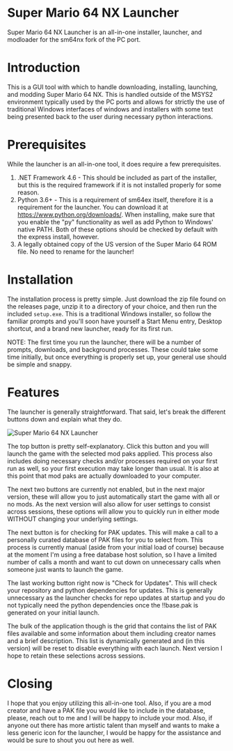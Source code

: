 # Super Mario 64 NX Launcher
Super Mario 64 NX Launcher is an all-in-one installer, launcher, and modloader for the sm64nx fork of the PC port.
# Introduction
This is a GUI tool with which to handle downloading, installing, launching, and modding Super Mario 64 NX. This is handled outside of the MSYS2 environment typically used by the PC ports and allows for strictly the use of traditional Windows interfaces of windows and installers with some text being presented back to the user during necessary python interactions.
# Prerequisites
While the launcher is an all-in-one tool, it does require a few prerequisites.
1. .NET Framework 4.6 - This should be included as part of the installer, but this is the required framework if it is not installed properly for some reason.
2. Python 3.6+ - This is a requirement of sm64ex itself, therefore it is a requirement for the launcher. You can download it at https://www.python.org/downloads/. When installing, make sure that you enable the "py" functionality as well as add Python to Windows' native PATH. Both of these options should be checked by default with the express install, however.
3. A legally obtained copy of the US version of the Super Mario 64 ROM file. No need to rename for the launcher!
# Installation
The installation process is pretty simple. Just download the zip file found on the releases page, unzip it to a directory of your choice, and then run the included `setup.exe`. This is a traditional Windows installer, so follow the familiar prompts and you'll soon have yourself a Start Menu entry, Desktop shortcut, and a brand new launcher, ready for its first run.

NOTE: The first time you run the launcher, there will be a number of prompts, downloads, and background processes. These could take some time initially, but once everything is properly set up, your general use should be simple and snappy.
# Features
The launcher is generally straightforward. That said, let's break the different buttons down and explain what they do.

![Super Mario 64 NX Launcher](https://i.imgur.com/65Dkur1.png)

The top button is pretty self-explanatory. Click this button and you will launch the game with the selected mod paks applied. This process also includes doing necessary checks and/or processes required on your first run as well, so your first execution may take longer than usual.  It is also at this point that mod paks are actually downloaded to your computer.

The next two buttons are currently not enabled, but in the next major version, these will allow you to just automatically start the game with all or no mods. As the next version will also allow for user settings to consist across sessions, these options will allow you to quickly run in either mode WITHOUT changing your underlying settings.

The next button is for checking for PAK updates. This will make a call to a personally curated database of PAK files for you to select from. This process is currently manual (aside from your initial load of course) because at the moment I'm using a free database host solution, so I have a limited number of calls a month and want to cut down on unnecessary calls when someone just wants to launch the game.

The last working button right now is "Check for Updates". This will check your repository and python dependencies for updates. This is generally unnecessary as the launcher checks for repo updates at startup and you do not typically need the python dependencies once the !!base.pak is generated on your initial launch.

The bulk of the application though is the grid that contains the list of PAK files available and some information about them including creator names and a brief description. This list is dynamically generated and (in this version) will be reset to disable everything with each launch. Next version I hope to retain these selections across sessions.
# Closing
I hope that you enjoy utilizing this all-in-one tool. Also, if you are a mod creator and have a PAK file you would like to include in the database, please, reach out to me and I will be happy to include your mod.
Also, if anyone out there has more artistic talent than myself and wants to make a less generic icon for the launcher, I would be happy for the assistance and would be sure to shout you out here as well.
